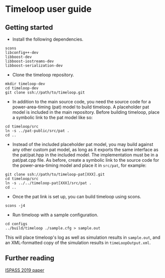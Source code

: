 # Timeloop user guide

## Getting started

* Install the following dependencies.
```
scons
libconfig++-dev
libboost-dev
libboost-iostreams-dev
libboost-serialization-dev
```

* Clone the timeloop repository.
```
mkdir timeloop-dev
cd timeloop-dev
git clone ssh://path/to/timeloop.git
```

* In addition to the main source code, you need the source code for a
  power-area-timing (pat) model to build timeloop. A placeholder pat model
  is included in the main repository. Before building timeloop, place a
  symbolic link to the pat model like so:
```
cd timeloop/src
ln -s ../pat-public/src/pat .
cd ..
```

* Instead of the included placeholder pat model, you may build against any
  other custom pat model, as long as it exports the same interface as the
  pat/pat.hpp in the included model.
  The implementation must be in a pat/pat.cpp file. As before, create a
  symbolic link to the source code for the power-area-timing model and
  place it in `src/pat`, for example:
```
git clone ssh://path/to/timeloop-pat[XXX].git
cd timeloop/src
ln -s ../../timeloop-pat[XXX]/src/pat .
cd ..
```

* Once the pat link is set up, you can build timeloop using scons.
```
scons -j4
```

* Run timeloop with a sample configuration.
```
cd configs
../build/timeloop ./sample.cfg > sample.out
```
This will place timeloop's log as well as simulation results in `sample.out`,
and an XML-formatted copy of the simulation results in `timeLoopOutput.xml`.

## Further reading
[ISPASS 2019 paper](http://parashar.org/ispass19.pdf)
